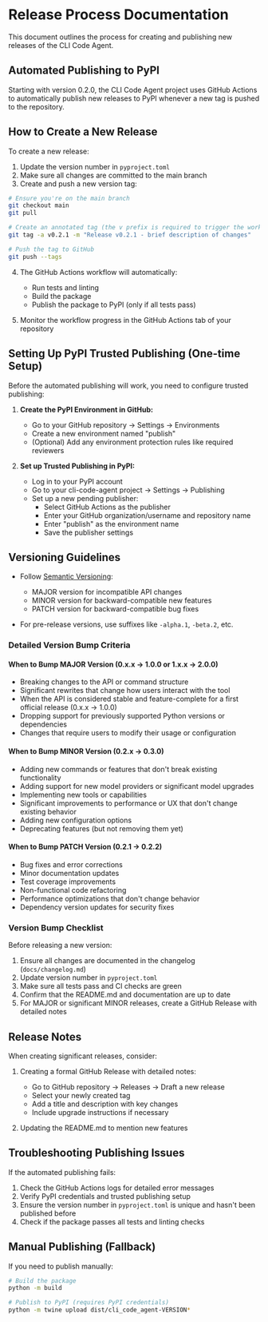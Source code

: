 # Release Process Documentation

This document outlines the process for creating and publishing new releases of the CLI Code Agent.

## Automated Publishing to PyPI

Starting with version 0.2.0, the CLI Code Agent project uses GitHub Actions to automatically publish new releases to PyPI whenever a new tag is pushed to the repository.

## How to Create a New Release

To create a new release:

1. Update the version number in `pyproject.toml`
2. Make sure all changes are committed to the main branch
3. Create and push a new version tag:

```bash
# Ensure you're on the main branch
git checkout main
git pull

# Create an annotated tag (the v prefix is required to trigger the workflow)
git tag -a v0.2.1 -m "Release v0.2.1 - brief description of changes"

# Push the tag to GitHub
git push --tags
```

4. The GitHub Actions workflow will automatically:
   - Run tests and linting
   - Build the package
   - Publish the package to PyPI (only if all tests pass)

5. Monitor the workflow progress in the GitHub Actions tab of your repository

## Setting Up PyPI Trusted Publishing (One-time Setup)

Before the automated publishing will work, you need to configure trusted publishing:

1. **Create the PyPI Environment in GitHub:**
   - Go to your GitHub repository → Settings → Environments
   - Create a new environment named "publish"
   - (Optional) Add any environment protection rules like required reviewers

2. **Set up Trusted Publishing in PyPI:**
   - Log in to your PyPI account
   - Go to your cli-code-agent project → Settings → Publishing
   - Set up a new pending publisher:
     - Select GitHub Actions as the publisher
     - Enter your GitHub organization/username and repository name
     - Enter "publish" as the environment name 
     - Save the publisher settings

## Versioning Guidelines

- Follow [Semantic Versioning](https://semver.org/):
  - MAJOR version for incompatible API changes
  - MINOR version for backward-compatible new features
  - PATCH version for backward-compatible bug fixes

- For pre-release versions, use suffixes like `-alpha.1`, `-beta.2`, etc.

### Detailed Version Bump Criteria

#### When to Bump MAJOR Version (0.x.x → 1.0.0 or 1.x.x → 2.0.0)
- Breaking changes to the API or command structure
- Significant rewrites that change how users interact with the tool
- When the API is considered stable and feature-complete for a first official release (0.x.x → 1.0.0)
- Dropping support for previously supported Python versions or dependencies
- Changes that require users to modify their usage or configuration

#### When to Bump MINOR Version (0.2.x → 0.3.0)
- Adding new commands or features that don't break existing functionality
- Adding support for new model providers or significant model upgrades
- Implementing new tools or capabilities
- Significant improvements to performance or UX that don't change existing behavior
- Adding new configuration options
- Deprecating features (but not removing them yet)

#### When to Bump PATCH Version (0.2.1 → 0.2.2)
- Bug fixes and error corrections
- Minor documentation updates
- Test coverage improvements
- Non-functional code refactoring
- Performance optimizations that don't change behavior
- Dependency version updates for security fixes

### Version Bump Checklist

Before releasing a new version:

1. Ensure all changes are documented in the changelog (`docs/changelog.md`)
2. Update version number in `pyproject.toml`
3. Make sure all tests pass and CI checks are green
4. Confirm that the README.md and documentation are up to date
5. For MAJOR or significant MINOR releases, create a GitHub Release with detailed notes

## Release Notes

When creating significant releases, consider:

1. Creating a formal GitHub Release with detailed notes:
   - Go to GitHub repository → Releases → Draft a new release
   - Select your newly created tag
   - Add a title and description with key changes
   - Include upgrade instructions if necessary

2. Updating the README.md to mention new features

## Troubleshooting Publishing Issues

If the automated publishing fails:

1. Check the GitHub Actions logs for detailed error messages
2. Verify PyPI credentials and trusted publishing setup
3. Ensure the version number in `pyproject.toml` is unique and hasn't been published before
4. Check if the package passes all tests and linting checks

## Manual Publishing (Fallback)

If you need to publish manually:

```bash
# Build the package
python -m build

# Publish to PyPI (requires PyPI credentials)
python -m twine upload dist/cli_code_agent-VERSION*
``` 